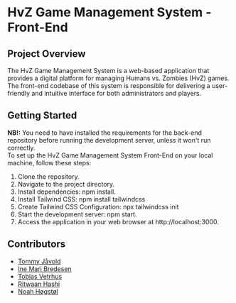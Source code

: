 # HvZ Game Management System - Front-End 

## Project Overview

The HvZ Game Management System is a web-based application that provides a digital platform for managing Humans vs. Zombies (HvZ) games. The front-end codebase of this system is responsible for delivering a user-friendly and intuitive interface for both administrators and players.


## Getting Started
<b>NB!:</b> You need to have installed the requirements for the back-end repository before running the development server, unless it won't run correctly. <br>
To set up the HvZ Game Management System Front-End on your local machine, follow these steps:

1. Clone the repository.
2. Navigate to the project directory.
3. Install dependencies: npm install.
4. Install Tailwind CSS: npm install tailwindcss
5. Create Tailwind CSS Configuration: npx tailwindcss init
6. Start the development server: npm start.
7. Access the application in your web browser at http://localhost:3000.

## Contributors
- [Tommy Jåvold](https://github.com/t-lined)
- [Ine Mari Bredesen](https://github.com/inemari)
- [Tobias Vetrhus](https://github.com/TobiasVetrhus)
- [Ritwaan Hashi](https://github.com/Ritwaan)
- [Noah Høgstøl](https://github.com/Nuuah)
